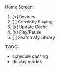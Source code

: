 Home Screen:
  1. [x] Devices
  2. [ ] Currently Playing
  3. [x] Update Cache
  4. [x] Play/Pause
  5. [ ] Search My Library

TODO:
 - schedule caching
 - display models
